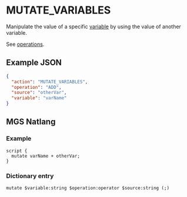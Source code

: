 # MUTATE_VARIABLES

Manipulate the value of a specific [variable](../scripts/integer_variables) by using the value of another variable.

See [operations](../structure/operations).

## Example JSON

```json
{
  "action": "MUTATE_VARIABLES",
  "operation": "ADD",
  "source": "otherVar",
  "variable": "varName"
}
```

## MGS Natlang

### Example

```mgs
script {
  mutate varName + otherVar;
}
```

### Dictionary entry

```
mutate $variable:string $operation:operator $source:string (;)
```
